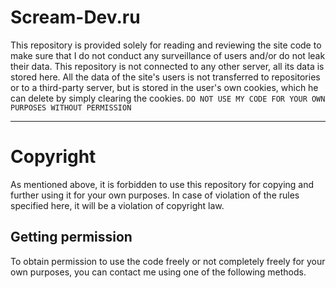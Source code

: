 # **Scream-Dev.ru**
This repository is provided solely for reading and reviewing the site code to make sure that I do not conduct any surveillance of users and/or do not leak their data. This repository is not connected to any other server, all its data is stored here. All the data of the site's users is not transferred to repositories or to a third-party server, but is stored in the user's own cookies, which he can delete by simply clearing the cookies.
`DO NOT USE MY CODE FOR YOUR OWN PURPOSES WITHOUT PERMISSION`

---------------------------
# Copyright
As mentioned above, it is forbidden to use this repository for copying and further using it for your own purposes. In case of violation of the rules specified here, it will be a violation of copyright law.
## Getting permission
To obtain permission to use the code freely or not completely freely for your own purposes, you can contact me using one of the following methods.
